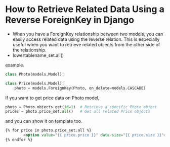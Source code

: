 # How to Retrieve Related Data Using a Reverse ForeignKey in Django
- When you have a ForeignKey relationship between two models, you can easily access related data using the reverse relation. This is especially useful when you want to retrieve related objects from the other side of the relationship.
- lowertablename_set.all()

example.
```python
class Photo(models.Model):

class Price(models.Model):
    photo = models.ForeignKey(Photo, on_delete=models.CASCADE)
```
If you want to get price data on Photo model,
```python
photo = Photo.objects.get(id=1)  # Retrieve a specific Photo object
prices = photo.price_set.all()   # Get all related Price objects
```

and you can show it on template too.
```html
{% for price in photo.price_set.all %}
        <option value="{{ price.price }}" data-size="{{ price.size }}">{{ price.size }}</option>
{% endfor %}
```